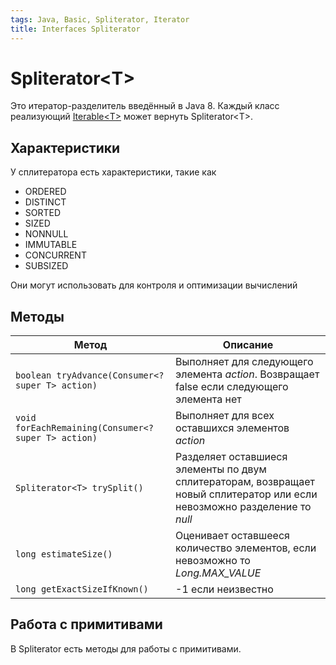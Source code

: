 ```yaml
---
tags: Java, Basic, Spliterator, Iterator
title: Interfaces Spliterator
---
```

# Spliterator\<T>
Это итератор-разделитель введённый в Java 8.
Каждый класс реализующий [Iterable\<T>](https://hackmd.io/loXrkVXHRYeD-xMwmxqWRg?view) может вернуть Spliterator\<T>.

## Характеристики
У сплитератора есть характеристики, такие как
* ORDERED
* DISTINCT
* SORTED
* SIZED 
* NONNULL
* IMMUTABLE 
* CONCURRENT 
* SUBSIZED

Они могут использовать для контроля и оптимизации вычислений

## Методы

| Метод                                               | Описание                                                                                                                   |
| --------------------------------------------------- | -------------------------------------------------------------------------------------------------------------------------- |
| `boolean tryAdvance(Consumer<? super T> action)`    | Выполняет для следующего элемента *action*. Возвращает false если следующего элемента нет                                  |
| `void forEachRemaining(Consumer<? super T> action)` | Выполняет для всех оставшихся элементов *action*                                                                           |
| `Spliterator<T> trySplit()`                         | Разделяет оставшиеся элементы по двум сплитераторам, возвращает новый сплитератор или если невозможно разделение то *null* |
| `long estimateSize()`                               | Оценивает оставшееся количество элементов, если невозможно то *Long.MAX_VALUE*                                             |
| `long getExactSizeIfKnown()`                        | -1 если неизвестно                                                                                                         |

## Работа с примитивами
В Spliterator есть методы для работы с примитивами.